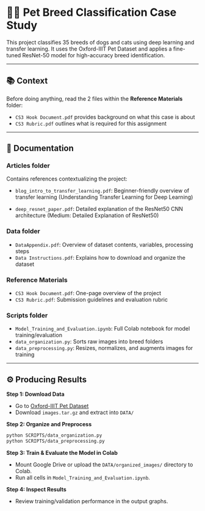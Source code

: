 # 🐶🐱 Pet Breed Classification Case Study

This project classifies 35 breeds of dogs and cats using deep learning and transfer learning. It uses the Oxford-IIIT Pet Dataset and applies a fine-tuned ResNet-50 model for high-accuracy breed identification.

---

## 📚 Context

Before doing anything, read the 2 files within the **Reference Materials** folder:
- `CS3 Hook Document.pdf` provides background on what this case is about
- `CS3 Rubric.pdf` outlines what is required for this assignment

---

## 📂 Documentation

### Articles folder
Contains references contextualizing the project:
- `blog_intro_to_transfer_learning.pdf`: Beginner-friendly overview of transfer learning 
(Understanding Transfer Learning for Deep Learning)

- `deep_resnet_paper.pdf`: Detailed explanation of the ResNet50 CNN architecture
(Medium: Detailed Explanation of ResNet50)

### Data folder
- `DataAppendix.pdf`: Overview of dataset contents, variables, processing steps
- `Data Instructions.pdf`: Explains how to download and organize the dataset

### Reference Materials
- `CS3 Hook Document.pdf`: One-page overview of the project
- `CS3 Rubric.pdf`: Submission guidelines and evaluation rubric

### Scripts folder
- `Model_Training_and_Evaluation.ipynb`: Full Colab notebook for model training/evaluation
- `data_organization.py`: Sorts raw images into breed folders
- `data_preprocessing.py`: Resizes, normalizes, and augments images for training

---

## ⚙️ Producing Results

**Step 1: Download Data**
- Go to [Oxford-IIIT Pet Dataset](https://www.robots.ox.ac.uk/~vgg/data/pets/)
- Download `images.tar.gz` and extract into `DATA/`

**Step 2: Organize and Preprocess**
```bash
python SCRIPTS/data_organization.py
python SCRIPTS/data_preprocessing.py
```

**Step 3: Train & Evaluate the Model in Colab**  
   - Mount Google Drive or upload the `DATA/organized_images/` directory to Colab.  
   - Run all cells in `Model_Training_and_Evaluation.ipynb`.  

**Step 4: Inspect Results**  
   - Review training/validation performance in the output graphs.  
